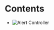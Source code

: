 # Contents

* ![Alert Controller](https://github.com/shridharmalimca/Shridhar.github.io/tree/master/AlertController/AlertController)
